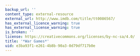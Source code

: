 ```yaml
---
backup_url: ''
content_type: external-resource
external_url: http://www.imdb.com/title/tt0086567/
has_external_licence_warning: true
has_external_license_warning: true
is_broken: ''
license: https://creativecommons.org/licenses/by-nc-sa/4.0/
title: '*War Games*'
uid: e3ba93f1-e261-4b8b-90a3-0d79df717b0e
---
```

